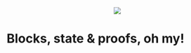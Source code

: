 <div style="text-align: center;">
    <img src="https://png.pngitem.com/pimgs/s/207-2073499_translate-platform-from-english-to-spanish-work-in.png"/>
</div>


# Blocks, state & proofs, oh my!

<!-- 

Look at ethereum block & state structure
https://ethereum.stackexchange.com/questions/268/ethereum-block-architecture
https://ethereum.org/en/developers/docs/data-structures-and-encoding/patricia-merkle-trie/


with small pieces of data the proofs for them could be orders of magnitude bigger - with Headjack storing them is not necessary as they can be derived from the original data blobs and the current state of the chain - a small core capable of producing the proofs for unlimited amounts of off-chain content

== there are 2 aspects when linking identity to a piece of data:

- merkle proof linking the data to a block
    - entities needs to keep either:
        - the full IPFS blobs and no merkle trees - can reconstruct a merkle proof for any piece of data at any time
        - or just the parts they care about + merkle proofs for each part to link them to a block
            - for multiple pieces of data can be optimized with merkle pollards and/or (sparse) multiproofs
    - if the state doesn't keep historical mapping of block numbers & identities to IPFS hashes:
        - there needs to be a merkle proof within the block
- merkle proofs linking identities to authorized services or keypairs at a specific block height




if the history of key rotations & revocations is not guaranteed, then data cannot be self-authenticating

events must be self-authenticating - and not requiring that the source (original creator) be always around to provide proofs for their authenticity.





- Graph with the proofs for a URI



TODO cache the merkle root & IPFS CID from blocks in the state?



https://www.paradigm.xyz/2023/01/eth-rng#block-hash-oracle-contract-via-snarks


if the blockchain doesn't store the full history of authorizations & keys forever then state merkle proofs will have to be saved at some point

    - Recursive merkleization of checkpointed L1 blocks/stateRoots so that anything can be referenced even with just the tip of the chain
    - https://en.wikipedia.org/wiki/Hash_array_mapped_trie
        CHAMP stands for Compressed Hash-Array Mapped Prefix-tree.
    - verkle trees

    optimizing merkle proofs
    https://medium.com/@jgm.orinoco/understanding-merkle-pollards-1547fc7efaa
    https://medium.com/@jgm.orinoco/understanding-sparse-merkle-multiproofs-9b9f049e8f08


# Block structure

- Transactions (token transfers)
- Registration/updates of applications
    - Sources for ephemeral content generated on the application - IPFS, Ceramic, HTTPS, etc.
- Blobs of data from each separate application
    - Follow/unfollow events
    - Update/delete account info/handle
    - Merkle root of all new content generated by the application
- Root hash of the state (connections, applications & accounts)



# What is in a block

- account actions
    - token transfers
    - IDM-like:
        - create new accounts without a keypair
        - binding & updating keypairs (changes require signature from the previous key)
        - list of application authorizations & revocations for accounts that it controls (each of which is just an integer pair - `56 => 661`)
    - Application-like:
        - content blob Merkle root
        - content blob IPFS CID
        - list of follow/unfollow actions for accounts (integers pairs - `67 => 27`)
        - Application-related info updates
            - IPFS node (cluster) address updates
            - keypair updates


- IDM batches
    - list of application authorizations & revocations (integers pairs - `56 => 661`)
    - follow/unfollow events (integers pairs - `67 => 27`)
    - keypair binding & changes (changes require signature from the previous key)
    - IDM-related info updates
- Application batches
    - follow/unfollow events (integers pairs - `67 => 27`)
    - content Merkle root
    - content blob IPFS CID 
    - Application-related info updates
        - IPFS node (cluster) address updates
        - keypair updates
- State root - the Merkle root for the latest materialized state

In reality a single account may play [all 3 roles](identity.md) - normal user, IDM & Application, so end users may even authorize applications & post content themselves as long as they have a keypair & the funds to pay for their direct on-chain transactions. The distinction here is to help paint the picture.

# Materialized state

For Headjack the state throughout history is much more important when compared to financial applications because there will be much more queries to prove things in the past (again and again) compared to just the present. Also, because 


TODO: does the state actually need to contain the historical mapping? not necessarily as third-party services could be doing that, but forcing full nodes to do it properly in the state & maintaining consensus would simplify the architecture of the rest


TODO: need examples & specifics for how big URI proofs would be


Make a graph with a block and txs and merkle roots




An account has the following properties:
- `ID` (`integer`) - unique on the blockchain, autoincrement, starting from 1
- `sig` - cryptographic address & signature
    - can be null ONLY if an `acm_id` is present
- `acm_id` (`integer`) - ACM ID - which [ACM](acm.md) can grant access to [applications](applications.md)
    - can be null ONLY if a `sig` is present

Other less important fields:

- `block_created` (`integer`) - in which block was the account first created

 -->

